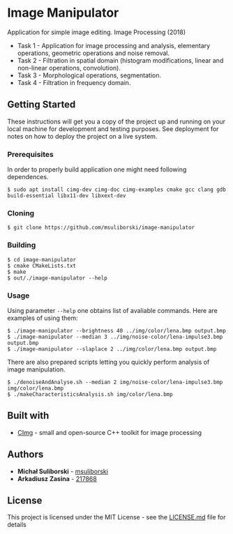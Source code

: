 # Image Manipulator

Application for simple image editing. Image Processing (2018) 

* Task 1 - Application for image processing and analysis, elementary operations, geometric operations and noise removal.  
* Task 2 - Filtration in spatial domain (histogram modifications, linear and non-linear operations, convolution).
* Task 3 - Morphological operations, segmentation.
* Task 4 - Filtration in frequency domain.

## Getting Started

These instructions will get you a copy of the project up and running on your local machine for development and testing purposes. See deployment for notes on how to deploy the project on a live system.

### Prerequisites

In order to properly build application one might need following dependences.
```
$ sudo apt install cimg-dev cimg-doc cimg-examples cmake gcc clang gdb build-essential libx11-dev libxext-dev
```

### Cloning

```
$ git clone https://github.com/msuliborski/image-manipulator
```

### Building

```
$ cd image-manipulator
$ cmake CMakeLists.txt 
$ make
$ out/./image-manipulator --help
```

### Usage

Using parameter `--help` one obtains list of avaliable commands. Here are examples of using them:
```
$ ./image-manipulator --brightness 40 ../img/color/lena.bmp output.bmp
$ ./image-manipulator --median 3 ../img/noise-color/lena-impulse3.bmp output.bmp
$ ./image-manipulator --slaplace 2 ../img/color/lena.bmp output.bmp
```

There are also prepared scripts letting you quickly perform analysis of image manipulation.
```
$ ./denoiseAndAnalyse.sh --median 2 img/noise-color/lena-impulse3.bmp img/color/lena.bmp 
$ ./makeCharacteristicsAnalysis.sh img/color/lena.bmp 
```
## Built with

* [CImg](http://cimg.eu/) - small and open-source C++ toolkit for image processing


## Authors

* **Michał Suliborski** - [msuliborski](https://github.com/msuliborski)
* **Arkadiusz Zasina** - [217868](https://github.com/217868)

## License

This project is licensed under the MIT License - see the [LICENSE.md](LICENSE.md) file for details



